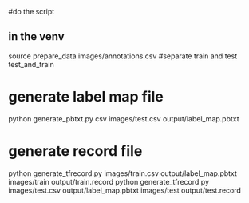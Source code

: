 #do the script
## in the venv
source prepare_data images/annotations.csv
#separate train and test
test_and_train
# generate label map file
python generate_pbtxt.py csv images/test.csv output/label_map.pbtxt
# generate record file 
python generate_tfrecord.py images/train.csv output/label_map.pbtxt images/train output/train.record
python generate_tfrecord.py images/test.csv output/label_map.pbtxt images/test output/test.record

